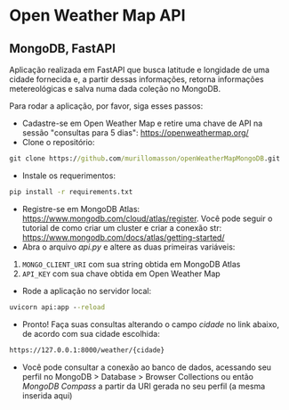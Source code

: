 # Open Weather Map API 
## MongoDB, FastAPI
Aplicação realizada em FastAPI que busca latitude e longidade de uma cidade fornecida e, a partir dessas informações, retorna informações metereológicas e salva numa dada coleção no MongoDB.

Para rodar a aplicação, por favor, siga esses passos:

- Cadastre-se em Open Weather Map e retire uma chave de API na sessão "consultas para 5 dias": https://openweathermap.org/
- Clone o repositório: 
```cmd
git clone https://github.com/murillomasson/openWeatherMapMongoDB.git
```
- Instale os requerimentos:
```cmd
pip install -r requirements.txt
```
- Registre-se em MongoDB Atlas: https://www.mongodb.com/cloud/atlas/register. Você pode seguir o tutorial de como criar um cluster e criar a conexão str: https://www.mongodb.com/docs/atlas/getting-started/
- Abra o arquivo _api.py_ e altere as duas primeiras variáveis:
1. `MONGO_CLIENT_URI` com sua string obtida em MongoDB Atlas
2. `API_KEY` com sua chave obtida em Open Weather Map
- Rode a aplicação no servidor local:
```cmd
uvicorn api:app --reload
```
- Pronto! Faça suas consultas alterando o campo _cidade_ no link abaixo, de acordo com sua cidade escolhida:
```cmd
https://127.0.0.1:8000/weather/{cidade}
```
- Você pode consultar a conexão ao banco de dados, acessando seu perfil no MongoDB > Database > Browser Collections ou então _MongoDB Compass_ a partir da URI gerada no seu perfil (a mesma inserida aqui)
